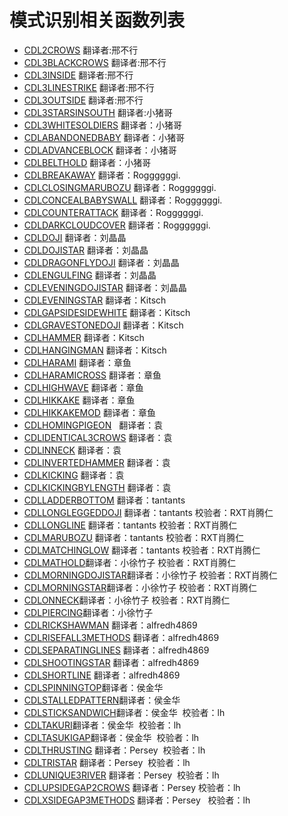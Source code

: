 # 模式识别相关函数列表

* [CDL2CROWS](CDL2CROWS.md) 翻译者:邢不行
* [CDL3BLACKCROWS](CDL3BLACKCROWS.md) 翻译者:邢不行
* [CDL3INSIDE](CDL3INSIDE.md) 翻译者:邢不行
* [CDL3LINESTRIKE](CDL3LINESTRIKE.md) 翻译者:邢不行
* [CDL3OUTSIDE](CDL3OUTSIDE.md) 翻译者:邢不行
* [CDL3STARSINSOUTH](CDL3STARSINSOUTH.md) 翻译者:小猪哥 
* [CDL3WHITESOLDIERS](CDL3WHITESOLDIERS.md) 翻译者：小猪哥 
* [CDLABANDONEDBABY](CDLABANDONEDBABY.md) 翻译者：小猪哥 
* [CDLADVANCEBLOCK](CDLADVANCEBLOCK.md) 翻译者：小猪哥 
* [CDLBELTHOLD](CDLBELTHOLD.md) 翻译者：小猪哥 
* [CDLBREAKAWAY](CDLBREAKAWAY.md) 翻译者：Roggggggi. 
* [CDLCLOSINGMARUBOZU](CDLCLOSINGMARUBOZU.md) 翻译者：Roggggggi. 
* [CDLCONCEALBABYSWALL](CDLCONCEALBABYSWALL.md) 翻译者：Roggggggi. 
* [CDLCOUNTERATTACK](CDLCOUNTERATTACK.md) 翻译者：Roggggggi. 
* [CDLDARKCLOUDCOVER](CDLDARKCLOUDCOVER.md) 翻译者：Roggggggi. 
* [CDLDOJI](CDLDOJI.md) 翻译者：刘晶晶 
* [CDLDOJISTAR](CDLDOJISTAR.md) 翻译者：刘晶晶 
* [CDLDRAGONFLYDOJI](CDLDRAGONFLYDOJI.md) 翻译者：刘晶晶 
* [CDLENGULFING](CDLENGULFING.md) 翻译者：刘晶晶 
* [CDLEVENINGDOJISTAR](CDLEVENINGDOJISTAR.md) 翻译者：刘晶晶 
* [CDLEVENINGSTAR](CDLEVENINGSTAR.md) 翻译者：Kitsch
* [CDLGAPSIDESIDEWHITE](CDLGAPSIDESIDEWHITE.md) 翻译者：Kitsch
* [CDLGRAVESTONEDOJI](CDLGRAVESTONEDOJI.md) 翻译者：Kitsch
* [CDLHAMMER](CDLHAMMER.md) 翻译者：Kitsch
* [CDLHANGINGMAN](CDLHANGINGMAN.md) 翻译者：Kitsch
* [CDLHARAMI](CDLHARAMI.md) 翻译者：章鱼
* [CDLHARAMICROSS](CDLHARAMICROSS.md) 翻译者：章鱼
* [CDLHIGHWAVE](CDLHIGHWAVE.md) 翻译者：章鱼
* [CDLHIKKAKE](CDLHIKKAKE.md) 翻译者：章鱼
* [CDLHIKKAKEMOD](CDLHIKKAKEMOD.md) 翻译者：章鱼
* [CDLHOMINGPIGEON](CDLHOMINGPIGEON.md)   翻译者：袁
* [CDLIDENTICAL3CROWS](CDLIDENTICAL3CROWS.md) 翻译者：袁
* [CDLINNECK](CDLINNECK.md) 翻译者：袁
* [CDLINVERTEDHAMMER](CDLINVERTEDHAMMER.md) 翻译者：袁
* [CDLKICKING](CDLKICKING.md) 翻译者：袁
* [CDLKICKINGBYLENGTH](CDLKICKINGBYLENGTH.md) 翻译者：袁
* [CDLLADDERBOTTOM](CDLLADDERBOTTOM.md) 翻译者：tantants
* [CDLLONGLEGGEDDOJI](CDLLONGLEGGEDDOJI.md) 翻译者：tantants 校验者：RXT肖腾仁
* [CDLLONGLINE](CDLLONGLINE.md) 翻译者：tantants 校验者：RXT肖腾仁
* [CDLMARUBOZU](CDLMARUBOZU.md) 翻译者：tantants 校验者：RXT肖腾仁
* [CDLMATCHINGLOW](CDLMATCHINGLOW.md) 翻译者：tantants 校验者：RXT肖腾仁
* [CDLMATHOLD](CDLMATHOLD.md)翻译者：小徐竹子 校验者：RXT肖腾仁
* [CDLMORNINGDOJISTAR](CDLMORNINGDOJISTAR.md)翻译者：小徐竹子 校验者：RXT肖腾仁
* [CDLMORNINGSTAR](CDLMORNINGSTAR.md)翻译者：小徐竹子 校验者：RXT肖腾仁
* [CDLONNECK](CDLONNECK.md)翻译者：小徐竹子 校验者：RXT肖腾仁
* [CDLPIERCING](CDLPIERCING.md)翻译者：小徐竹子
* [CDLRICKSHAWMAN](CDLRICKSHAWMAN.md) 翻译者：alfredh4869
* [CDLRISEFALL3METHODS](CDLRISEFALL3METHODS.md) 翻译者：alfredh4869
* [CDLSEPARATINGLINES](CDLSEPARATINGLINES.md) 翻译者：alfredh4869
* [CDLSHOOTINGSTAR](CDLSHOOTINGSTAR.md) 翻译者：alfredh4869
* [CDLSHORTLINE](CDLSHORTLINE.md) 翻译者：alfredh4869
* [CDLSPINNINGTOP](CDLSPINNINGTOP.md)翻译者：侯金华
* [CDLSTALLEDPATTERN](CDLSTALLEDPATTERN.md)翻译者：侯金华
* [CDLSTICKSANDWICH](CDLSTICKSANDWICH.md)翻译者：侯金华   校验者：lh
* [CDLTAKURI](CDLTAKURI.md)翻译者：侯金华   校验者：lh
* [CDLTASUKIGAP](CDLTASUKIGAP.md)翻译者：侯金华    校验者：lh
* [CDLTHRUSTING](CDLTHRUSTING.md) 翻译者：Persey   校验者：lh
* [CDLTRISTAR](CDLTRISTAR.md) 翻译者：Persey   校验者：lh
* [CDLUNIQUE3RIVER](CDLUNIQUE3RIVER.md) 翻译者：Persey   校验者：lh
* [CDLUPSIDEGAP2CROWS](CDLUPSIDEGAP2CROWS.md) 翻译者：Persey   校验者：lh
* [CDLXSIDEGAP3METHODS](CDLXSIDEGAP3METHODS.md) 翻译者：Persey   校验者：lh
